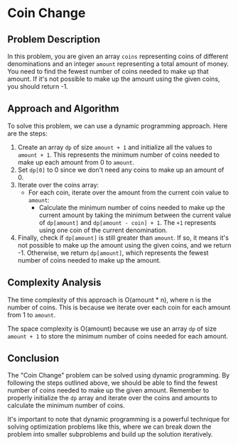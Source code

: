 # Coin Change

## Problem Description

In this problem, you are given an array `coins` representing coins of different denominations and an integer `amount` representing a total amount of money. You need to find the fewest number of coins needed to make up that amount. If it's not possible to make up the amount using the given coins, you should return -1.

## Approach and Algorithm

To solve this problem, we can use a dynamic programming approach. Here are the steps:

1. Create an array `dp` of size `amount + 1` and initialize all the values to `amount + 1`. This represents the minimum number of coins needed to make up each amount from 0 to `amount`.
2. Set `dp[0]` to 0 since we don't need any coins to make up an amount of 0.
3. Iterate over the coins array:
   - For each coin, iterate over the amount from the current coin value to `amount`:
     - Calculate the minimum number of coins needed to make up the current amount by taking the minimum between the current value of `dp[amount]` and `dp[amount - coin] + 1`. The `+1` represents using one coin of the current denomination.
4. Finally, check if `dp[amount]` is still greater than `amount`. If so, it means it's not possible to make up the amount using the given coins, and we return -1. Otherwise, we return `dp[amount]`, which represents the fewest number of coins needed to make up the amount.

## Complexity Analysis

The time complexity of this approach is O(amount * n), where n is the number of coins. This is because we iterate over each coin for each amount from 1 to `amount`.

The space complexity is O(amount) because we use an array `dp` of size `amount + 1` to store the minimum number of coins needed for each amount.

## Conclusion

The "Coin Change" problem can be solved using dynamic programming. By following the steps outlined above, we should be able to find the fewest number of coins needed to make up the given amount. Remember to properly initialize the `dp` array and iterate over the coins and amounts to calculate the minimum number of coins.

It's important to note that dynamic programming is a powerful technique for solving optimization problems like this, where we can break down the problem into smaller subproblems and build up the solution iteratively.

